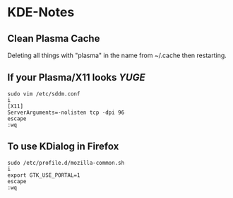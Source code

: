 # KDE-Notes

## Clean Plasma Cache
Deleting all things with "plasma" in the name from ~/.cache then restarting.

## If your Plasma/X11 looks *YUGE*
```
sudo vim /etc/sddm.conf
i
[X11]
ServerArguments=-nolisten tcp -dpi 96
escape
:wq
```
## To use KDialog in Firefox
```
sudo /etc/profile.d/mozilla-common.sh
i
export GTK_USE_PORTAL=1
escape
:wq
```
